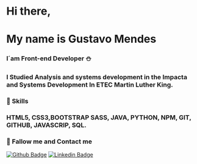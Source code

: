 # Hi there, 
# My name is Gustavo Mendes 
### I´am  Front-end Developer :snowman:

### I Studied Analysis and systems development in the Impacta  and Systems Development In ETEC Martin Luther King.



### :jack_o_lantern: Skills 
### HTML5, CSS3,BOOTSTRAP SASS, JAVA, PYTHON, NPM, GIT, GITHUB, JAVASCRIP, SQL. 


### :turtle: Fallow me and Contact me 
[![Github Badge](https://img.shields.io/badge/-Github-000?style=flat-square&logo=Github&logoColor=white&link=https://github.com/Gustavo-Developer)](https://github.com/fagnerpsantos)
[![Linkedin Badge](https://img.shields.io/badge/-LinkedIn-blue?style=flat-square&logo=Linkedin&logoColor=white&link=https://www.linkedin.com/in/gustavo-mendes-00661318b/)](https://www.linkedin.com/in/fagnerpsantos/)

